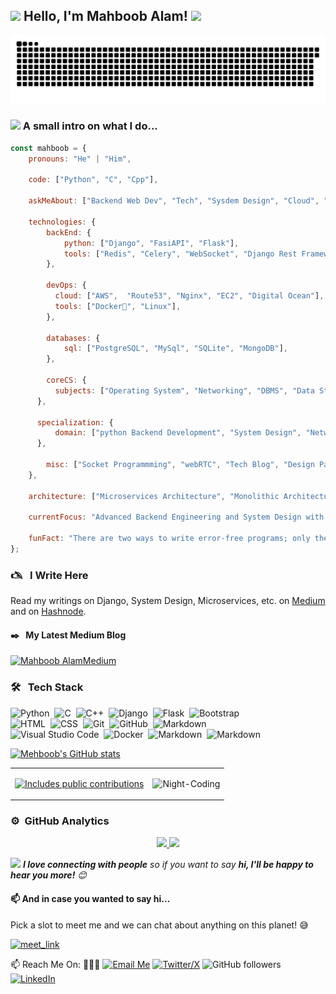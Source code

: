 <h2><img src="https://emojis.slackmojis.com/emojis/images/1531849430/4246/blob-sunglasses.gif?1531849430" width="30"/> Hello, I'm Mahboob Alam! <img src="https://media.giphy.com/media/12oufCB0MyZ1Go/giphy.gif" width="50"></h2>

![GitHub Snake Dark](https://raw.githubusercontent.com/Mahboob-A/Mahboob-A/main/dist/github-snake-dark.svg#gh-dark-mode-only)


### <img src="https://media.giphy.com/media/VgCDAzcKvsR6OM0uWg/giphy.gif" width="50"> A small intro on what I do...  

```javascript
const mahboob = {
    pronouns: "He" | "Him",

    code: ["Python", "C", "Cpp"],

    askMeAbout: ["Backend Web Dev", "Tech", "Sysdem Design", "Cloud", "Tech Blog", "Microservices", "Solo Travelling"],

    technologies: {
        backEnd: {
            python: ["Django", "FasiAPI", "Flask"],
            tools: ["Redis", "Celery", "WebSocket", "Django Rest Framework", "RabbitMQ", "RESTFul API", "Git"], 
        },

        devOps: {
          cloud: ["AWS",  "Route53", "Nginx", "EC2", "Digital Ocean"],
          tools: ["Docker🐳", "Linux"], 
        },

        databases: {
            sql: ["PostgreSQL", "MySql", "SQLite", "MongoDB"],
        },

        coreCS: {
          subjects: ["Operating System", "Networking", "DBMS", "Data Structures and Algorithms"], 
      },

      specialization: {
          domain: ["python Backend Development", "System Design", "Networking", "Cloud", "AWS"]
      },

        misc: ["Socket Programmming", "webRTC", "Tech Blog", "Design Pattern"]
    },

    architecture: ["Microservices Architecture", "Monolithic Architecture", "Event Driven"],

    currentFocus: "Advanced Backend Engineering and System Design with Specialization on AWS",

    funFact: "There are two ways to write error-free programs; only the third one works!"
};
```

### 🖎 &nbsp;&nbsp;I Write Here
Read my writings on Django, System Design, Microservices, etc. on 
<a href="https://imehboob.medium.com/" target="_blank">Medium</a> and on 
<a href="https://mahboobalam.hashnode.dev/" target="_blank">Hashnode</a>.

#### ✒️ &nbsp;&nbsp;My Latest Medium Blog
[![Mahboob AlamMedium](https://github-readme-medium.vercel.app/?username=imehboob)](https://medium.com/@imehboob)

### 🛠 &nbsp;&nbsp;Tech Stack
![Python](https://img.shields.io/badge/-Python-05122A?style=flat&logo=python)&nbsp;
![C](https://img.shields.io/badge/-C-05122A?style=flat&logo=C&logoColor=A8B9CC)&nbsp;
![C++](https://img.shields.io/badge/-C++-05122A?style=flat&logo=C%2B%2B&logoColor=00599C)&nbsp;
![Django](https://img.shields.io/badge/-Django-05122A?style=flat&logo=django&logoColor=092E20)&nbsp;
![Flask](https://img.shields.io/badge/-Flask-05122A?style=flat&logo=flask)&nbsp;
![Bootstrap](https://img.shields.io/badge/-Bootstrap-05122A?style=flat&logo=bootstrap&logoColor=563D7C)\
![HTML](https://img.shields.io/badge/-HTML-05122A?style=flat&logo=HTML5)&nbsp;
![CSS](https://img.shields.io/badge/-CSS-05122A?style=flat&logo=CSS3&logoColor=1572B6)&nbsp;
![Git](https://img.shields.io/badge/-Git-05122A?style=flat&logo=git)&nbsp;
![GitHub](https://img.shields.io/badge/-GitHub-05122A?style=flat&logo=github)&nbsp;
![Markdown](https://img.shields.io/badge/-Markdown-05122A?style=flat&logo=markdown)\
![Visual Studio Code](https://img.shields.io/badge/-Visual%20Studio%20Code-05122A?style=flat&logo=visual-studio-code&logoColor=007ACC)&nbsp;
![Docker](https://img.shields.io/badge/docker-black?style=flat&logo=docker)&nbsp;
![Markdown](https://img.shields.io/badge/linux-black?style=flat&logo=linux)&nbsp;
![Markdown](https://img.shields.io/badge/aws-black?style=flat&logo=AWS)&nbsp;



[![Mehboob's GitHub stats](https://github-readme-stats.vercel.app/api?username=Mahboob-A)](https://github.com/Mahboob-A/github-readme-stats)




<table>
  <tr>
    <td>
      <p>
        <a href="https://vaunt.dev">
          <img src="https://api.vaunt.dev/v1/github/entities/Mahboob-A/contributions?format=svg" width="350" title="Includes public contributions"/>
        </a>
      </p>
    </td>
    <td>
      <img src="https://github.com/Mahboob-A/Mahboob-A/assets/109282492/8016fad9-df24-4c9a-b676-4c3ab6493a80" alt="Night-Coding"/>
    </td>
  </tr>
</table>


### ⚙️ &nbsp;GitHub Analytics

<p align="center">
<a href="https://github.com/Mahboob-A">
  <img height="180em" src="https://github-readme-stats-eight-theta.vercel.app/api?username=Mahboob-A&show_icons=true&theme=algolia&include_all_commits=true&count_private=true"/>
  <img height="180em" src="https://github-readme-stats-eight-theta.vercel.app/api/top-langs/?username=Mahboob-A&layout=compact&langs_count=8&theme=algolia"/>
</a>

<img src="https://media.giphy.com/media/LnQjpWaON8nhr21vNW/giphy.gif" width="60"> <em><b>I love connecting with people</b> so if you want to say <b>hi, I'll be happy to hear you more!</b> 😊</em>

#### 📫 And in case you wanted to say hi...

Pick a slot to meet me and we can chat about anything on this planet! 😅 

<a href="https://calendly.com/iammahboob-a" target="_blank"><img width="498" alt="meet_link" src="https://user-images.githubusercontent.com/15426564/144297439-f530f383-e73e-41e0-9914-a9b7d3f432e5.png"></a>
  
📫 Reach Me On: 🙋🏿‍♂️
[![Email Me](https://img.shields.io/badge/mahboob-black?style=flat&logo=gmail)](mailto:connect.mahboobalam@gmail.com?subject=Hello)
[![Twitter/X](https://img.shields.io/twitter/follow/iMahboob_A?label=Follow)](https://twitter.com/intent/follow?screen_name=iMahboob_A) ![GitHub followers](https://img.shields.io/github/followers/Mahboob-A?label=Follow&style=social) [![LinkedIn](https://img.shields.io/badge/linkedin-mahboob-blue?style=flat)](https://www.linkedin.com/in/i-mahboob-alam/)

